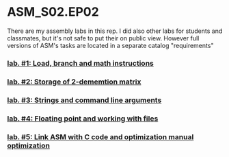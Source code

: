 # ASM_S02.EP02
There are my assembly labs in this rep. I did also other labs for students and classmates, but it's not safe to put their on public view. However full versions of ASM's tasks are located in a separate catalog "requirements"  
### [lab. #1:  Load, branch and math instructions](https://github.com/Infernalum/ASM_S02.EP02/tree/master/lab1)
### [lab. #2:  Storage of 2-dememtion matrix](https://github.com/Infernalum/ASM_S02.EP02/tree/master/lab2)
### [lab. #3: Strings and command line arguments](https://github.com/Infernalum/ASM_S02.EP02/tree/master/lab3)
### [lab. #4: Floating point and working with files](https://github.com/Infernalum/ASM_S02.EP02/tree/master/lab4)
### [lab. #5: Link ASM with C code and optimization manual optimization](https://github.com/Infernalum/ASM_S02.EP02/tree/master/lab5)
